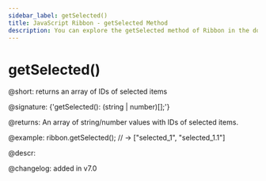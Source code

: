 ```yaml
---
sidebar_label: getSelected()
title: JavaScript Ribbon - getSelected Method 
description: You can explore the getSelected method of Ribbon in the documentation of the DHTMLX JavaScript UI library. Browse developer guides and API reference, try out code examples and live demos, and download a free 30-day evaluation version of DHTMLX Suite.
---
```


# getSelected()

@short: returns an array of IDs of selected items

@signature: {'getSelected(): (string | number)[];'}

@returns:
An array of string/number values with IDs of selected items.

@example:
ribbon.getSelected(); // -> ["selected_1", "selected_1.1"]

@descr:

@changelog:
added in v7.0

[comment]: # (@related: menu/work_with_menu.md#getting-selected-items)

[comment]: # (@relatedapi: ribbon/api/ribbon_select_method.md ribbon/api/ribbon_unselect_method.md ribbon/api/ribbon_isselected_method.md)
